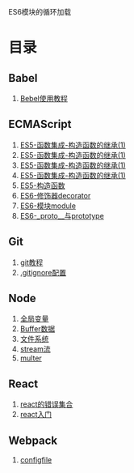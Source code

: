 ES6模块的循环加载

目录
=
Babel
-
1. [Bebel使用教程](web/babel/Babel的使用)

ECMAScript
-
1. [ES5-函数集成-构造函数的继承(1)](web/ecmascript/ES5-函数继承-构造函数的继承(1).md)
1. [ES5-函数集成-构造函数的继承(1)](web/ecmascript/ES5-函数继承-构造函数的继承(2).md)
1. [ES5-函数集成-构造函数的继承(1)](web/ecmascript/ES5-函数继承-构造函数的继承(3).md)
1. [ES5-函数集成-构造函数的继承(1)](web/ecmascript/ES5-函数继承-非构造函数的继承.md)
1. [ES5-构造函数](web/ecmascript/ES5-构造函数.md)
1. [ES6-修饰器decorator](ES6-修饰器decorator.md)
1. [ES6-模块module](ES6-模块module.md)
1. [ES6-_proto__与prototype](ES6-_proto__与prototype.md)

Git
-
1. [git教程](/web/git/git-教程.md)
1. [.gitignore配置](/web/git/git-gitignore的配置.md)

Node
-
1. [全局变量](/web/node/node-globalvar.md)
1. [Buffer数据](/web/node/node-buffer.md)
1. [文件系统](/web/node/node-filesystem.md)
1. [stream流](/web/node/node-stream.md)
1. [multer](/web/node/node-multer.md)

React
-
1. [react的错误集合](/web/react/react-errors.md)
1. [react入门](/web/react/react-basic.md)

Webpack
-
1. [configfile](/web/webpack/configfile.md)






